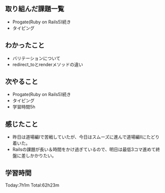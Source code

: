 ## 取り組んだ課題一覧
 - Progate(Ruby on Rails5)続き
 - タイピング
## わかったこと
 -  バリテーションについて
 - redirect_toとrenderメソッドの違い
## 次やること
 - Progate(Ruby on Rails5)続き
 - タイピング
 - 学習時間5h
## 感じたこと
 - 昨日は道場編Iで苦戦していたが、今日はスムーズに進んで道場編IIにたどり着いた。
 - Railsの課題が長い＆時間をかけ過ぎているので、明日は最低3コマ進めて終盤に差しかかりたい。
## 学習時間
Today:7h1m  Total:62h23m